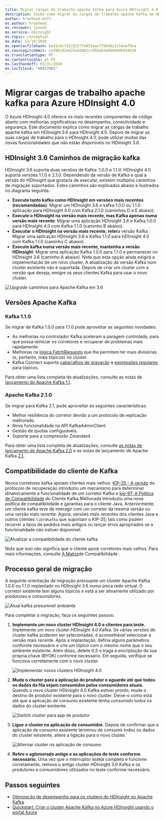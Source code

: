 ```yaml
---
title: Migrar cargas de trabalho apache kafka para Azure HDInsight 4.0
description: Saiba como migrar as cargas de trabalho apache kafka em HDInsight 3.6 para HDInsight 4.0.
author: hrasheed-msft
ms.author: hrasheed
ms.reviewer: jasonh
ms.service: hdinsight
ms.topic: conceptual
ms.date: 12/18/2019
ms.openlocfilehash: 0a31c6cf32222277e033aacf7d04622c54aef9ea
ms.sourcegitcommit: ced98c83ed25ad2062cc95bab3a666b99b92db58
ms.translationtype: MT
ms.contentlocale: pt-PT
ms.lasthandoff: 03/31/2020
ms.locfileid: "80437005"
---
```

# <a name="migrate-apache-kafka-workloads-to-azure-hdinsight-40"></a>Migrar cargas de trabalho apache kafka para Azure HDInsight 4.0

O Azure HDInsight 4.0 oferece os mais recentes componentes de código aberto com melhorias significativas no desempenho, conectividade e segurança. Este documento explica como migrar as cargas de trabalho apache kafka em HDInsight 3.6 para HDInsight 4.0. Depois de migrar as suas cargas de trabalho para o HDInsight 4.0, pode utilizar muitas das novas funcionalidades que não estão disponíveis no HDInsight 3.6.

## <a name="hdinsight-36-kafka-migration-paths"></a>HDInsight 3.6 Caminhos de migração kafka

HDInsight 3.6 suporta duas versões de Kafka: 1.0.0 e 1.1.0. HDInsight 4.0 suporta versões 1.1.0 e 2.1.0. Dependendo da versão de Kafka e qual a versão do HDInsight que gostaria de executar, existem múltiplos caminhos de migração suportados. Estes caminhos são explicados abaixo e ilustrados no diagrama seguinte.

* **Execute tanto kafka como HDInsight em versões mais recentes (recomendadas)**: Migrar um HDInsight 3.6 e kafka 1.0.0 ou 1.1.0 aplicação para HDInsight 4.0 com Kafka 2.1.0 (caminhos D e E abaixo).
* **Execute o HDInsight na versão mais recente, mas Kafka apenas numa versão mais recente**: Migrar uma aplicação HDInsight 3.6 e Kafka 1.0.0 para HDInsight 4.0 com Kafka 1.1.0 (caminho B abaixo).
* **Executar o HDInsight na versão mais recente, reter**a versão Kafka : Migrar uma aplicação HDInsight 3.6 e Kafka 1.1.0 para HDInsight 4.0 com Kafka 1.1.0 (caminho C abaixo).
* **Execute kafka numa versão mais recente, mantenha a versão HDInsight**: Migrar uma aplicação Kafka 1.0.0 para 1.1.0 e permanecer no HDInsight 3.6 (caminho A abaixo). Note que esta opção ainda exigirá a implementação de um novo cluster. A atualização da versão Kafka num cluster existente não é suportada. Depois de criar um cluster com a versão que deseja, emigre os seus clientes Kafka para usar o novo cluster.

![Upgrade caminhos para Apache Kafka em 3.6](./media/upgrade-threesix-to-four/apache-kafka-upgrade-path.png)

## <a name="apache-kafka-versions"></a>Versões Apache Kafka

### <a name="kafka-110"></a>Kafka 1.1.0
  
Se migrar de Kafka 1.0.0 para 1.1.0 pode aproveitar as seguintes novidades:

* As melhorias no controlador Kafka aceleram a paragem controlada, para que possa reiniciar os corretores e recuperar de problemas mais rapidamente. 
* Melhorias na [lógica FetchRequests](https://issues.apache.org/jira/browse/KAFKA-6254) que lhe permitem ter mais divisórias (e, portanto, mais tópicos) no cluster. 
* Kafka Connect suporta [cabeçalhos de gravação](https://issues.apache.org/jira/browse/KAFKA-5142) e [expressões regulares](https://issues.apache.org/jira/browse/KAFKA-3073) para tópicos. 

Para obter uma lista completa de atualizações, consulte as notas de [lançamento do Apache Kafka 1.1](https://archive.apache.org/dist/kafka/1.1.0/RELEASE_NOTES.html).

### <a name="apache-kafka-210"></a>Apache Kafka 2.1.0

Se migrar para Kafka 2.1, pode aproveitar as seguintes características:

* Melhor resiliência do corretor devido a um protocolo de replicação melhorado.
* Nova funcionalidade na API KafkaAdminClient.
* Gestão de quotas configuráveis.
* Suporte para a compressão Zstandard.

Para obter uma lista completa de atualizações, consulte [as notas de lançamento de Apache Kafka 2.0](https://archive.apache.org/dist/kafka/2.0.0/RELEASE_NOTES.html) e as notas de lançamento de Apache Kafka [2.1.](https://archive.apache.org/dist/kafka/2.1.0/RELEASE_NOTES.html)

## <a name="kafka-client-compatibility"></a>Compatibilidade do cliente de Kafka

Novos corretores kafka apoiam clientes mais velhos. [KIP-35 - A versão](https://cwiki.apache.org/confluence/display/KAFKA/KIP-35+-+Retrieving+protocol+version) do protocolo de recuperação introduziu um mecanismo para determinar dinamicamente a funcionalidade de um corretor Kafka e [kip-97: A Política de Compatibilidade](https://cwiki.apache.org/confluence/display/KAFKA/KIP-97%3A+Improved+Kafka+Client+RPC+Compatibility+Policy) do Cliente Kafka Melhorada introduziu uma nova política de compatibilidade e garantias para o cliente Java. Anteriormente, um cliente kafka teve de interagir com um corretor da mesma versão ou uma versão mais recente. Agora, versões mais recentes dos clientes Java e outros clientes `librdkafka` que suportam o KIP-35, tais como podem recorrer a tipos de pedidos mais antigos ou lançar erros apropriados se a funcionalidade não estiver disponível.

![Atualizar a compatibilidade do cliente kafka](./media/upgrade-threesix-to-four/apache-kafka-client-compatibility.png)

Note que isso não significa que o cliente apoie corretores mais velhos.  Para mais informações, consulte [A Matriz](https://cwiki.apache.org/confluence/display/KAFKA/Compatibility+Matrix)de Compatibilidade .

## <a name="general-migration-process"></a>Processo geral de migração

A seguinte orientação de migração pressupõe um cluster Apache Kafka 1.0.0 ou 1.1.0 implantado no HDInsight 3.6 numa única rede virtual. O corretor existente tem alguns tópicos e está a ser ativamente utilizado por produtores e consumidores.

![Atual kafka presumível ambiente](./media/upgrade-threesix-to-four/apache-kafka-presumed-environment.png)

Para completar a migração, faça os seguintes passos:

1. **Implemente um novo cluster HDInsight 4.0 e clientes para teste.** Implemente um novo cluster HDInsight 4.0 Kafka. Se várias versões de cluster kafka puderem ser selecionadas, é aconselhável selecionar a versão mais recente. Após a implantação, defina alguns parâmetros conforme necessário e crie um tópico com o mesmo nome que o seu ambiente existente. Além disso, detete tLS e traga a encriptação da sua própria chave (BYOK) conforme necessário. Em seguida, verifique se funciona corretamente com o novo cluster.

    ![Implementar novos clusters HDInsight 4.0](./media/upgrade-threesix-to-four/deploy-new-hdinsight-clusters.png)

1. **Mude o cluster para a aplicação do produtor e aguarde até que todos os dados da fila sejam consumidos pelos consumidores atuais.** Quando o novo cluster HDInsight 4.0 Kafka estiver pronto, mude o destino de produtor existente para o novo cluster. Deixe-o como está até que a aplicação de consumo existente tenha consumido todos os dados do cluster existente.

    ![Switch cluster para app de produtor](./media/upgrade-threesix-to-four/switch-cluster-producer-app.png)

1. **Ligue o cluster na aplicação do consumidor.** Depois de confirmar que a aplicação de consumo existente terminou de consumir todos os dados do cluster existente, altere a ligação para o novo cluster.

    ![Alternar cluster na aplicação de consumo](./media/upgrade-threesix-to-four/switch-cluster-consumer-app.png)

1. **Retire o aglomerado antigo e as aplicações de teste conforme necessário.** Uma vez que o interruptor esteja completo e funcione corretamente, remova o antigo cluster HDInsight 3.6 Kafka e os produtores e consumidores utilizados no teste conforme necessário.

## <a name="next-steps"></a>Passos seguintes

* [Otimização de desempenho para os clusters do HDInsight no Apache Kafka](apache-kafka-performance-tuning.md)
* [Quickstart: Criar o cluster Apache Kafka no Azure HDInsight usando o portal Azure](apache-kafka-get-started.md)
